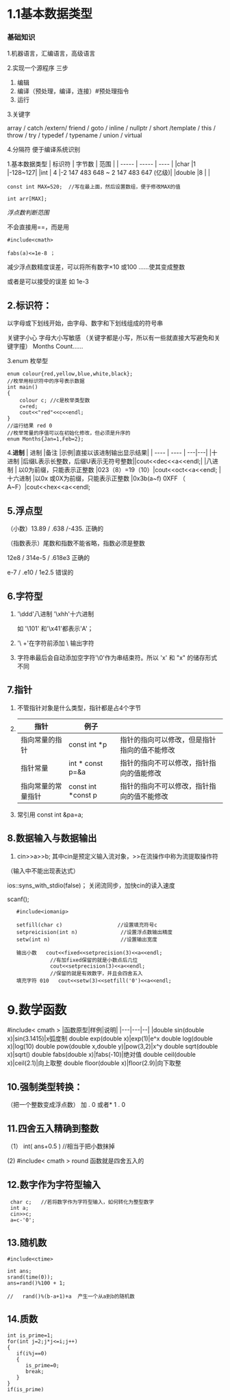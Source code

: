# 1.1基本数据类型

### 基础知识
   1.机器语言，汇编语言，高级语言

   2.实现一个源程序 三步 
1. 编辑
 2. 编译（预处理，编译，连接）#预处理指令
  3. 运行

3.关键字

array / catch  /extern/ friend /  goto / inline / nullptr / short  /template  / this / throw / try / typedef / typename / union  / virtual 

4.分隔符 便于编译系统识别

1.基本数据类型
|   标识符 | 字节数 | 范围  |
|   -----  | ----- | ----  |
|char  |1 |-128~127|
|int | 4 |-2 147 483 648 ~ 2 147 483 647 (亿级)|
|double |8 |               |
```
const int MAX=520;  //写在最上面，然后设置数组，便于修改MAX的值

int arr[MAX];
```
*浮点数判断范围*
   
   不会直接用==，而是用
   ```
   #include<cmath>

   fabs(a)<=1e-8 ； 
   ```
   减少浮点数精度误差，可以将所有数字×10 或100 ……使其变成整数

   或者是可以接受的误差 如 1e-3
## 2.标识符：

以字母或下划线开始，由字母、数字和下划线组成的符号串

关键字小心  字母大小写敏感
（关键字都是小写，所以有一些就直接大写避免和关键字撞）
Months Count……


3.enum 枚举型
```
enum colour{red,yellow,blue,white,black};
//枚举用标识符中的序号表示数据
int main()
{
    colour c; //c是枚举类型数
    c=red;
    cout<<"red"<<c<<endl;
}
//运行结果 red 0
//枚举常量的序值可以在初始化修改，但必须是升序的
enum Months{Jan=1,Feb=2};
```

4.**进制**
| 进制   |备注 |示例|直接以该进制输出显示结果|
| ----  | ---- | ---|---|
|十进制 |后缀L表示长整数，后缀U表示无符号整数||cout<<dec<<a<<endl;|
|八进制 | 以0为前缀，只能表示正整数   |023（8）=19（10）|cout<<oct<<a<<endl;
|十六进制 |以0x 或0X为前缀，只能表示正整数 |0x3b(a~f)      0XFF （ A~F）|cout<<hex<<a<<endl;

## 5.浮点型

（小数）13.89 / .638 /-435. 正确的

（指数表示）尾数和指数不能省略，指数必须是整数


12e8 / 314e-5 / .618e3 正确的

e-7 / .e10 / 1e2.5 错误的

## 6.字符型

1. '\ddd'八进制   '\xhh'十六进制

   如 '\101' 和'\x41'都表示'A'；

 2. '\ +'在字符前添加 \ 输出字符

3. 字符串最后会自动添加空字符'\0'作为串结束符。所以 'x' 和  "x" 的储存形式不同

## 7.指针
1. 不管指针对象是什么类型，指针都是占4个字节
2. 
   |    指针       |          例子     |        |
   |-------        |------|---|
   |指向常量的指针 | const int *p |指针的指向可以修改，但是指针指向的值不能修改
   |指针常量|int * const p=&a|指针的指向不可以修改，指针指向的值能修改
   |指向常量的常量指针|const int *const p|指针的指向不可以修改，指针指向的值不能修改
3. 常引用 const int &pa=a;

 ## 8.数据输入与数据输出
   1. cin>>a>>b; 
   其中cin是预定义输入流对象，>>在流操作中称为流提取操作符

   （输入中不能出现表达式）

   ios::syns_with_stdio(false)； 关闭流同步，加快cin的读入速度

   scanf();

```
   #include<iomanip>

   setfill(char c)                  //设置填充符号c
   setpreicision(int n)              //设置浮点数输出精度
   setw(int n)                       //设置输出宽度

   输出小数   cout<<fixed<<setprecision(3)<<a<<endl;
              //有加fixed保留的就是小数点后几位
              cout<<setprecision(3)<<a<<endl;
              //保留的就是有效数字，并且会四舍五入
   填充字符 010   cout<<setw(3)<<setfill('0')<<a<<endl;
   ```
   # 9.数学函数
   #include< cmath >
   |函数原型|样例|说明|
   |---|---|--|
   |double sin(double x)|sin(3.1415)|x弧度制
   double exp(double x)|exp(1)|e^x
   double log(double x)|log(10)
   double pow(double x,double y)|pow(3,2)|x^y
   double sqrt(double x)|sqrt()
   double fabs(double x)|fabs(-10)|绝对值
   double ceil(double x)|ceil(2.1)|向上取整
   double floor(double x)|floor(2.9)|向下取整

   ## 10.强制类型转换：
   （把一个整数变成浮点数） 加 . 0 或者* 1 . 0 

   ## 11.四舍五入精确到整数

   （1）  int( ans+0.5 )  //相当于把小数抹掉

   (2) #include< cmath >  round 函数就是四舍五入的

## 12.数字作为字符型输入
```
 char c;   //若将数字作为字符型输入，如何转化为整型数字
 int a;
 cin>>c;
 a=c-'0';
 ```

 ## 13.随机数
 ```
 #include<ctime>

int ans;
 srand(time(0));
 ans=rand()%100 + 1;

 //   rand()%(b-a+1)+a  产生一个从a到b的随机数
 ```


## 14.质数
```
int is_prime=1;
for(int j=2;j*j<=i;j++)
{
   if(i%j==0)
   {
      is_prime=0;
      break;
   }
}
if(is_prime)
```